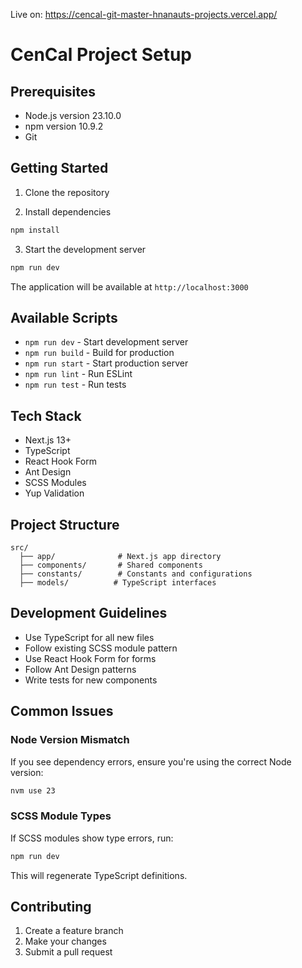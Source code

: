 Live on: https://cencal-git-master-hnanauts-projects.vercel.app/

# CenCal Project Setup

## Prerequisites

- Node.js version 23.10.0
- npm version 10.9.2
- Git

## Getting Started

1. Clone the repository

2. Install dependencies

```bash
npm install
```

3. Start the development server

```bash
npm run dev
```

The application will be available at `http://localhost:3000`

## Available Scripts

- `npm run dev` - Start development server
- `npm run build` - Build for production
- `npm run start` - Start production server
- `npm run lint` - Run ESLint
- `npm run test` - Run tests

## Tech Stack

- Next.js 13+
- TypeScript
- React Hook Form
- Ant Design
- SCSS Modules
- Yup Validation

## Project Structure

```
src/
  ├── app/              # Next.js app directory
  ├── components/       # Shared components
  ├── constants/        # Constants and configurations
  ├── models/          # TypeScript interfaces
```

## Development Guidelines

- Use TypeScript for all new files
- Follow existing SCSS module pattern
- Use React Hook Form for forms
- Follow Ant Design patterns
- Write tests for new components

## Common Issues

### Node Version Mismatch

If you see dependency errors, ensure you're using the correct Node version:

```bash
nvm use 23
```

### SCSS Module Types

If SCSS modules show type errors, run:

```bash
npm run dev
```

This will regenerate TypeScript definitions.

## Contributing

1. Create a feature branch
2. Make your changes
3. Submit a pull request

